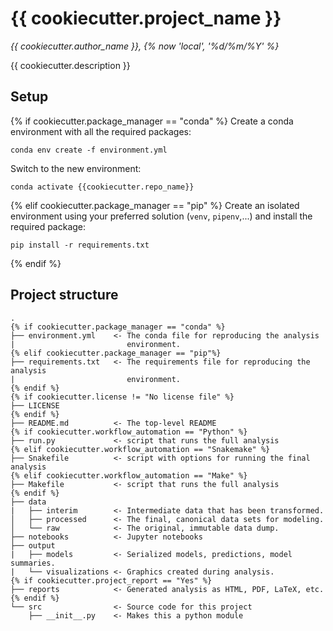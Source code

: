 # {{ cookiecutter.project_name }}

*{{ cookiecutter.author_name }}, {% now 'local', '%d/%m/%Y' %}*

{{ cookiecutter.description }}

## Setup

{% if cookiecutter.package_manager == "conda" %}
Create a conda environment with all the required packages: 
```
conda env create -f environment.yml
```
Switch to the new environment:
```
conda activate {{cookiecutter.repo_name}}
```
{% elif cookiecutter.package_manager == "pip" %}
Create an isolated environment using your preferred solution 
(`venv`, `pipenv`,...) and install the required package: 
```
pip install -r requirements.txt
```
{% endif %}

## Project structure

```
.
{% if cookiecutter.package_manager == "conda" %}
├── environment.yml    <- The conda file for reproducing the analysis    
|                         environment.
{% elif cookiecutter.package_manager == "pip"%}
├── requirements.txt   <- The requirements file for reproducing the analysis 
|                         environment.
{% endif %}
{% if cookiecutter.license != "No license file" %}
├── LICENSE
{% endif %}
├── README.md          <- The top-level README
{% if cookiecutter.workflow_automation == "Python" %}
├── run.py             <- script that runs the full analysis
{% elif cookiecutter.workflow_automation == "Snakemake" %}
├── Snakefile          <- script with options for running the final analysis
{% elif cookiecutter.workflow_automation == "Make" %}
├── Makefile           <- script that runs the full analysis
{% endif %}
├── data
|   ├── interim        <- Intermediate data that has been transformed.
│   ├── processed      <- The final, canonical data sets for modeling.
│   └── raw            <- The original, immutable data dump.
├── notebooks          <- Jupyter notebooks
├── output             
|   ├── models         <- Serialized models, predictions, model summaries.
|   └── visualizations <- Graphics created during analysis.
{% if cookiecutter.project_report == "Yes" %}
├── reports            <- Generated analysis as HTML, PDF, LaTeX, etc.
{% endif %}
└── src                <- Source code for this project
    ├── __init__.py    <- Makes this a python module
```    